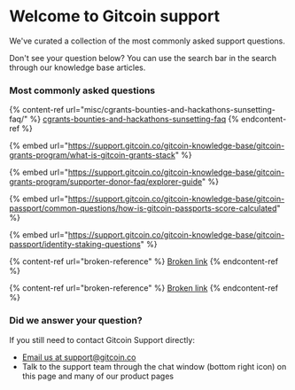 # Welcome to Gitcoin support

We've curated a collection of the most commonly asked support questions.

Don't see your question below? You can use the search bar in the search through our knowledge base articles.

### Most commonly asked questions

{% content-ref url="misc/cgrants-bounties-and-hackathons-sunsetting-faq/" %}
[cgrants-bounties-and-hackathons-sunsetting-faq](misc/cgrants-bounties-and-hackathons-sunsetting-faq/)
{% endcontent-ref %}

{% embed url="https://support.gitcoin.co/gitcoin-knowledge-base/gitcoin-grants-program/what-is-gitcoin-grants-stack" %}

{% embed url="https://support.gitcoin.co/gitcoin-knowledge-base/gitcoin-grants-program/supporter-donor-faq/explorer-guide" %}

{% embed url="https://support.gitcoin.co/gitcoin-knowledge-base/gitcoin-passport/common-questions/how-is-gitcoin-passports-score-calculated" %}

{% embed url="https://support.gitcoin.co/gitcoin-knowledge-base/gitcoin-passport/identity-staking-questions" %}

{% content-ref url="broken-reference" %}
[Broken link](broken-reference)
{% endcontent-ref %}

{% content-ref url="broken-reference" %}
[Broken link](broken-reference)
{% endcontent-ref %}

###

### Did we answer your question?

If you still need to contact Gitcoin Support directly:

* [Email us at support@gitcoin.co](mailto:support@gitcoin.co)&#x20;
* Talk to the support team through the chat window (bottom right icon) on this page and many of our product pages

